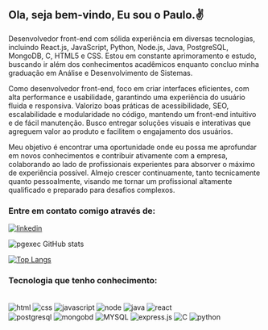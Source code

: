 ## Ola, seja bem-vindo, Eu sou o Paulo.✌️
Desenvolvedor front-end com sólida experiência em diversas tecnologias, incluindo React.js, JavaScript, Python, Node.js, Java, PostgreSQL, MongoDB, C, HTML5 e CSS. Estou em constante aprimoramento e estudo, buscando ir além dos conhecimentos acadêmicos enquanto concluo minha graduação em Análise e Desenvolvimento de Sistemas.

Como desenvolvedor front-end, foco em criar interfaces eficientes, com alta performance e usabilidade, garantindo uma experiência do usuário fluida e responsiva. Valorizo boas práticas de acessibilidade, SEO, escalabilidade e modularidade no código, mantendo um front-end intuitivo e de fácil manutenção. Busco entregar soluções visuais e interativas que agreguem valor ao produto e facilitem o engajamento dos usuários.

Meu objetivo é encontrar uma oportunidade onde eu possa me aprofundar em novos conhecimentos e contribuir ativamente com a empresa, colaborando ao lado de profissionais experientes para absorver o máximo de experiência possível. Almejo crescer continuamente, tanto tecnicamente quanto pessoalmente, visando me tornar um profissional altamente qualificado e preparado para desafios complexos.
### Entre em contato comigo através de:
[![linkedin](https://img.shields.io/badge/LinkedIn-0077B5?style=for-the-badge&logo=linkedin&logoColor=white/)](https://www.linkedin.com/in/paulo-gomes-7493a9209/)

![pgexec GitHub stats](https://github-readme-stats.vercel.app/api?username=pgexec&show_icons=true&theme=radical)

 [![Top Langs](https://github-readme-stats.vercel.app/api/top-langs/?username=anuraghazra&layout=donut&theme=dark)](https://github.com/anuraghazra/github-readme)


### Tecnologia que tenho conhecimento:
<div style="display: inline_block">
<br/>
    <img align="center" alt="html" src="https://img.shields.io/badge/HTML5-E34F26?style=for-the-badge&logo=html5&logoColor=white"></img>
    <img align="center" alt="css" src="https://img.shields.io/badge/CSS-239120?&style=for-the-badge&logo=css3&logoColor=white"></img>
    <img align="center"  alt="javascript" src="https://img.shields.io/badge/JavaScript-323330?style=for-the-badge&logo=javascript&logoColor=F7DF1E"></img>
    <img align="center" alt="node" src="https://img.shields.io/badge/Node.js-43853D?style=for-the-badge&logo=node.js&logoColor=white"></img>
    <img align="center" alt="java" src="https://img.shields.io/badge/Java-ED8B00?style=for-the-badge&logo=openjdk&logoColor=white"></img>
    <img align="center" alt="react" src="https://img.shields.io/badge/React-20232A?style=for-the-badge&logo=react&logoColor=61DAFB"></img>
    <br>
    <img align="center"  alt="postgresql" src="https://img.shields.io/badge/PostgreSQL-316192?style=for-the-badge&logo=postgresql&logoColor=white"></img>
    <img align="center" alt="mongobd" src="https://img.shields.io/badge/MongoDB-4EA94B?style=for-the-badge&logo=mongodb&logoColor=white"></img>
    <img align="center" alt="MYSQL" src="https://img.shields.io/badge/MySQL-00000F?style=for-the-badge&logo=mysql&logoColor=white"></img>
    <img align="center" alt="express.js" src="https://img.shields.io/badge/Express.js-404D59?style=for-the-badge"></img>
    <img align="center" alt="C" src="https://img.shields.io/badge/C-00599C?style=for-the-badge&logo=c&logoColor=white"></img>
    <img align="center" alt="python" src="https://img.shields.io/badge/Python-14354C?style=for-the-badge&logo=python&logoColor=white"></img>
    
    
</div>
<br>






